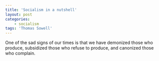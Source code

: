 ```yaml
---
title: 'Socialism in a nutshell'
layout: post
categories:
    - socialism
tags: 'Thomas Sowell'
---
```


One of the sad signs of our times is that we have demonized those who produce, subsidized those who refuse to produce, and canonized those who complain.